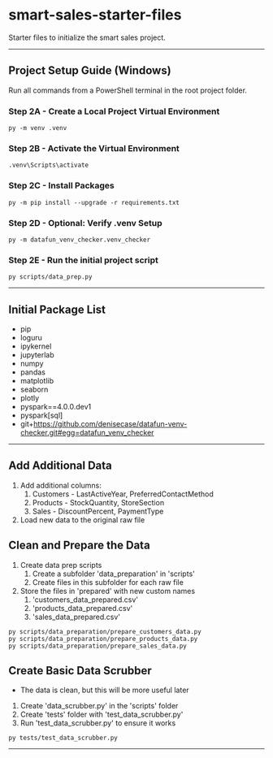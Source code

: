 # smart-sales-starter-files

Starter files to initialize the smart sales project.

-----

## Project Setup Guide (Windows)

Run all commands from a PowerShell terminal in the root project folder.

### Step 2A - Create a Local Project Virtual Environment

```shell
py -m venv .venv
```

### Step 2B - Activate the Virtual Environment

```shell
.venv\Scripts\activate
```

### Step 2C - Install Packages

```shell
py -m pip install --upgrade -r requirements.txt
```

### Step 2D - Optional: Verify .venv Setup

```shell
py -m datafun_venv_checker.venv_checker
```

### Step 2E - Run the initial project script

```shell
py scripts/data_prep.py
```

-----

## Initial Package List

- pip
- loguru
- ipykernel
- jupyterlab
- numpy
- pandas
- matplotlib
- seaborn
- plotly
- pyspark==4.0.0.dev1
- pyspark[sql]
- git+https://github.com/denisecase/datafun-venv-checker.git#egg=datafun_venv_checker

-----

## Add Additional Data
1. Add additional columns:
   1. Customers - LastActiveYear, PreferredContactMethod
   2. Products - StockQuantity, StoreSection
   3. Sales - DiscountPercent, PaymentType
2. Load new data to the original raw file

## Clean and Prepare the Data
1. Create data prep scripts
   1. Create a subfolder 'data_preparation' in 'scripts'
   2. Create files in this subfolder for each raw file
2. Store the files in 'prepared' with new custom names
   1. 'customers_data_prepared.csv'
   2. 'products_data_prepared.csv'
   3. 'sales_data_prepared.csv'

```
py scripts/data_preparation/prepare_customers_data.py
py scripts/data_preparation/prepare_products_data.py
py scripts/data_preparation/prepare_sales_data.py
```

## Create Basic Data Scrubber
- The data is clean, but this will be more useful later
1. Create 'data_scrubber.py' in the 'scripts' folder
2. Create 'tests' folder with 'test_data_scrubber.py'
3. Run 'test_data_scrubber.py' to ensure it works

```
py tests/test_data_scrubber.py
```

-----